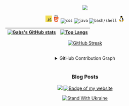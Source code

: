  <div align="center">
  
  <a href=#><img src="contributions.svg"></a>
  
<code><img height="20" alt="javascript" src="https://raw.githubusercontent.com/github/explore/main/topics/javascript/javascript.png"></code>
<code><img height="20" alt="html" src="https://raw.githubusercontent.com/github/explore/main/topics/html/html.png"></code>
<code><img height="20" alt="css" src="https://upload.wikimedia.org/wikipedia/commons/6/62/CSS3_logo.svg"></code>
<code><img height="20" alt="java" src="https://www.kloia.com/hubfs/java-1.png"></code>
<code><img height="20" alt="bash/shell" src="https://upload.wikimedia.org/wikipedia/commons/thumb/4/4b/Bash_Logo_Colored.svg/2048px-Bash_Logo_Colored.svg.png"></code>
<code><img height="20" alt="linux" src="https://raw.githubusercontent.com/github/explore/main/topics/linux/linux.png"></code>    
  
|  [![Gabs's GitHub stats](https://237ffygr.vercel.app/api?username=gabsedits&title_color=F17755&text_color=FFF1F3&icon_color=FFF1F3&border_color=FFF1F3&bg_color=191515&rank_icon=github)](https://github.com/anuraghazra/github-readme-stats) | [![Top Langs](https://237ffygr.vercel.app/api/top-langs/?username=gabsedits&layout=compact&title_color=F17755&text_color=FFF1F3&icon_color=F17755&border_color=FFF1F3&bg_color=191515)](https://github.com/anuraghazra/github-readme-stats)
| --------- | -------- |

  [![GitHub Streak](https://streak-stats.demolab.com?user=GabsEdits&theme=dark&background=191515&border=FFF1F3&fire=F17755&currStreakNum=F17755&ring=F17755&currStreakLabel=F17755)](https://git.io/streak-stats)
  
<br>
<details><summary>GitHub Contribution Graph</summary>
<br>
 
[![Gabriel's github activity graph](https://github-readme-activity-graph.vercel.app/graph?username=GabsEdits&bg_color=191515&color=FFF1F3&line=F17755&point=FFF1F3&title_color=F17755&radius=10)](https://github.com/ashutosh00710/github-readme-activity-graph)
</details>
<br>

### Blog Posts
<!-- BLOG-POST-LIST:START -->
<!-- BLOG-POST-LIST:END -->
  
  ![](https://komarev.com/ghpvc/?username=gabsedits&style=for-the-badge&color=F17755)
<a href="https://gabs.eu.org">
  <img src="https://img.shields.io/badge/Website-gabs.eu.org-F17755?style=for-the-badge" alt="Badge of my website" />
</a>
 
[![Stand With Ukraine](https://raw.githubusercontent.com/vshymanskyy/StandWithUkraine/main/badges/StandWithUkraineFlat.svg)](https://stand-with-ukraine.pp.ua)
</div>
